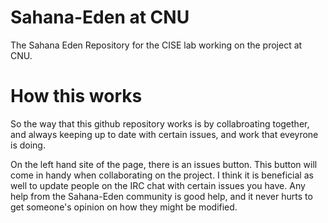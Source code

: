 # Sahana-Eden at CNU

The Sahana Eden Repository for the CISE lab working on the project at CNU.

How this works
==============

So the way that this github repository works is by collabroating together, and always keeping up to date with certain issues, and work that eveyrone is doing.

On the left hand site of the page, there is an issues button. This button will come in handy when collaborating on the project. I think it is beneficial as well to update people on the IRC chat with certain issues you have. Any help from the Sahana-Eden community is good help, and it never hurts to get someone's opinion on how they might be modified.
